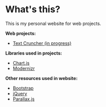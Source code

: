 # What's this?
This is my personal website for web projects.

**Web projects:**
- [Text Cruncher (in progress)](https://github.com/Kevinsomnia/kevinsomnia.github.io/tree/master/projects/text_cruncher)

**Libraries used in projects:**
- [Chart.js](https://www.chartjs.org/)
- [Modernizr](https://modernizr.com/)

**Other resources used in website:**
- [Bootstrap](https://getbootstrap.com/)
- [jQuery](https://jquery.com/)
- [Parallax.js](https://github.com/pixelcog/parallax.js/)